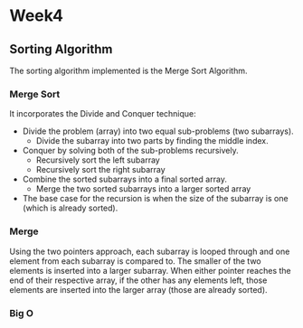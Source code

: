 # Week4
## Sorting Algorithm
The sorting algorithm implemented is the Merge Sort Algorithm.

### Merge Sort
It incorporates the Divide and Conquer technique:
- Divide the problem (array) into two equal sub-problems (two subarrays).
  - Divide the subarray into two parts by finding the middle index.
- Conquer by solving both of the sub-problems recursively.
  - Recursively sort the left subarray
  - Recursively sort the right subarray
- Combine the sorted subarrays into a final sorted array.
  - Merge the two sorted subarrays into a larger sorted array
- The base case for the recursion is when the size of the subarray is one (which is already sorted).

### Merge
Using the two pointers approach, each subarray is looped through and one element from each subarray is compared to. The smaller of the two elements is inserted into a larger subarray. When either pointer reaches the end of their respective array, if the other has any elements left, those elements are inserted into the larger array (those are already sorted).

### Big O
